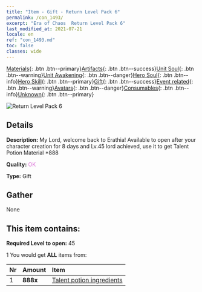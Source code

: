 ```yaml
---
title: "Item - Gift - Return Level Pack 6"
permalink: /con_1493/
excerpt: "Era of Chaos  Return Level Pack 6"
last_modified_at: 2021-07-21
locale: en
ref: "con_1493.md"
toc: false
classes: wide
---
```

 [Materials](/Items/){: .btn .btn--primary}[Artifacts](/Items/Artifacts/){: .btn .btn--success}[Unit Soul](/Items/UnitSoul/){: .btn .btn--warning}[Unit Awakening](/Items/UnitAwakening/){: .btn .btn--danger}[Hero Soul](/Items/HeroSoul/){: .btn .btn--info}[Hero Skill](/Items/HeroSkill/){: .btn .btn--primary}[Gift](/Items/Gift/){: .btn .btn--success}[Event related](/Items/Events/){: .btn .btn--warning}[Avatars](/Items/Avatars/){: .btn .btn--danger}[Consumables](/Items/Consumables/){: .btn .btn--info}[Unknown](/Items/Unknown/){: .btn .btn--primary}

 ![Return Level Pack 6](/images/t/i_907102.png)

## Details
 **Description:** My Lord, welcome back to Erathia! Available to open after your character creation for 8 days and Lv.45 lord achieved, use it to get Talent Potion Material *888

 **Quality:** <span style="color: #DA70D6">OK</span>

 **Type:** Gift

## Gather

  None

## This item contains:

 **Required Level to open:** 45

 1 You would get **ALL** items  from:

  | Nr | Amount |     Item    |
  |:---|:-------|:------------|
  | 1 |  **888x** | [Talent potion ingredients](/Items/con_1120/) |  | 
